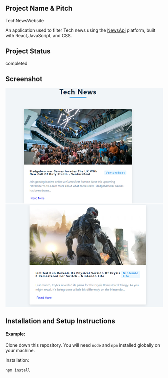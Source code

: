 ## Project Name & Pitch

TechNewsWebsite

An application used to filter Tech news using the <a href="https://newsapi.org">NewsApi</a> platform, built with React,JavaScript, and CSS.

## Project Status
completed

## Screenshot
![Alt text](technews/img/Screenshot.png)
![Alt text](technews/img/Screenshot1.png)



## Installation and Setup Instructions

#### Example:  

Clone down this repository. You will need `node` and `npm` installed globally on your machine.  

Installation:

`npm install`  


